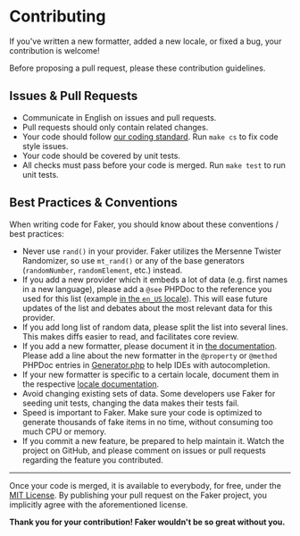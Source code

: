 # Contributing

If you've written a new formatter, added a new locale, or fixed a bug, your contribution is welcome!

Before proposing a pull request, please these contribution guidelines.

## Issues & Pull Requests

* Communicate in English on issues and pull requests.
* Pull requests should only contain related changes.
* Your code should follow [our coding standard](/.php_cs.dist). Run `make cs` to fix code style issues.
* Your code should be covered by unit tests.
* All checks must pass before your code is merged. Run `make test` to run unit tests.

## Best Practices & Conventions

When writing code for Faker, you should know about these conventions / best practices:

* Never use `rand()` in your provider. Faker utilizes the Mersenne Twister Randomizer, so use `mt_rand()` or any of the base generators (`randomNumber`, `randomElement`, etc.) instead.
* If you add a new provider which it embeds a lot of data (e.g. first names in a new language), please add a `@see` PHPDoc to the reference you used for this list (example [in the `en_US` locale](https://github.com/FakerPHP/Faker/blob/main/src/Faker/Provider/en_US/Text.php#L35)). This will ease future updates of the list and debates about the most relevant data for this provider.
* If you add long list of random data, please split the list into several lines. This makes diffs easier to read, and facilitates core review.
* If you add a new formatter, please document it in [the documentation](https://github.com/FakerPHP/fakerphp.github.io). Please add a line about the new formatter in the `@property` or `@method` PHPDoc entries in [Generator.php](https://github.com/FakerPHP/Faker/blob/main/src/Faker/Generator.php#L6-L118) to help IDEs with autocompletion.
* If your new formatter is specific to a certain locale, document them in the respective [locale documentation](https://github.com/FakerPHP/fakerphp.github.io/tree/main/docs/locales).
* Avoid changing existing sets of data. Some developers use Faker for seeding unit tests, changing the data makes their tests fail.
* Speed is important to Faker. Make sure your code is optimized to generate thousands of fake items in no time, without consuming too much CPU or memory.
* If you commit a new feature, be prepared to help maintain it. Watch the project on GitHub, and please comment on issues or pull requests regarding the feature you contributed.

---

Once your code is merged, it is available to everybody, for free, under the [MIT License](/LICENSE).
By publishing your pull request on the Faker project, you implicitly agree with the aforementioned license.

**Thank you for your contribution! Faker wouldn't be so great without you.**

